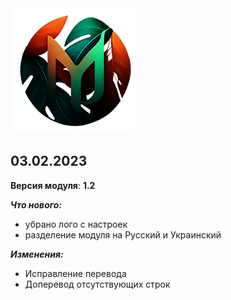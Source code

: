 <img src="https://raw.githubusercontent.com/kazhemons/CNtoRU/main/img/Logo.png">

## 03.02.2023 ##

**Версия модуля**: **1.2**

***Что нового:***
- убрано лого с настроек
- разделение модуля на Русский и Украинский

***Изменения:***
- Исправление перевода
- Доперевод отсутствующих строк

